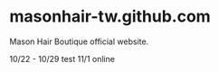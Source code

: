 masonhair-tw.github.com
===================

Mason Hair Boutique official website.

10/22 - 10/29 test
11/1 online
